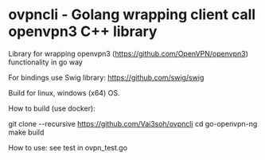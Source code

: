 # ovpncli - Golang wrapping client call openvpn3 C++ library

Library for wrapping openvpn3 (https://github.com/OpenVPN/openvpn3) functionality in go way

For bindings use Swig library: https://github.com/swig/swig

Build for linux, windows (x64) OS.

How to build (use docker):

git clone --recursive https://github.com/Vai3soh/ovpncli
cd go-openvpn-ng
make build 

How to use:
    see test in ovpn_test.go
